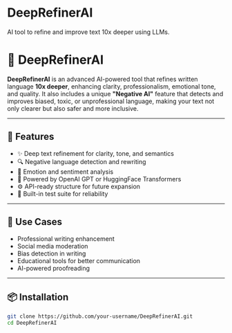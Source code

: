 # DeepRefinerAI
AI tool to refine and improve text 10x deeper using LLMs.
# 💬 DeepRefinerAI

**DeepRefinerAI** is an advanced AI-powered tool that refines written language **10x deeper**, enhancing clarity, professionalism, emotional tone, and quality. It also includes a unique **"Negative AI"** feature that detects and improves biased, toxic, or unprofessional language, making your text not only clearer but also safer and more inclusive.

---

## 🚀 Features

- ✨ Deep text refinement for clarity, tone, and semantics
- 🔍 Negative language detection and rewriting
- 🎯 Emotion and sentiment analysis
- 🤖 Powered by OpenAI GPT or HuggingFace Transformers
- ⚙️ API-ready structure for future expansion
- 🧪 Built-in test suite for reliability

---

## 🧠 Use Cases

- Professional writing enhancement
- Social media moderation
- Bias detection in writing
- Educational tools for better communication
- AI-powered proofreading

---

## 📦 Installation

```bash
git clone https://github.com/your-username/DeepRefinerAI.git
cd DeepRefinerAI
